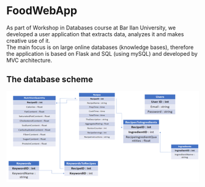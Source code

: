 # FoodWebApp
As part of Workshop in Databases course at Bar Ilan University, we developed a user application that extracts data, analyzes it and makes creative use of it. <br/>
The main focus is on large online databases (knowledge bases), therefore the application is based on Flask and SQL (using mySQL) and developed by MVC architecture. <br/>

## The database scheme
![alt text](Documentation/DBScheme.jpeg)
